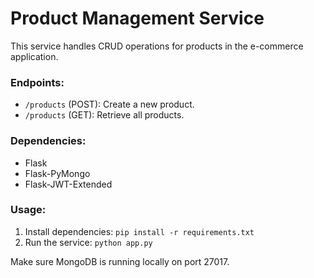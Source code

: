 # Product Management Service

This service handles CRUD operations for products in the e-commerce application.

### Endpoints:
- `/products` (POST): Create a new product.
- `/products` (GET): Retrieve all products.

### Dependencies:
- Flask
- Flask-PyMongo
- Flask-JWT-Extended

### Usage:
1. Install dependencies: `pip install -r requirements.txt`
2. Run the service: `python app.py`

Make sure MongoDB is running locally on port 27017.
